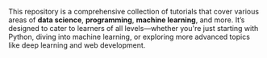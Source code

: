 This repository is a comprehensive collection of tutorials that cover various areas of **data science**, **programming**, **machine learning**, and more. It’s designed to cater to learners of all levels—whether you're just starting with Python, diving into machine learning, or exploring more advanced topics like deep learning and web development.

